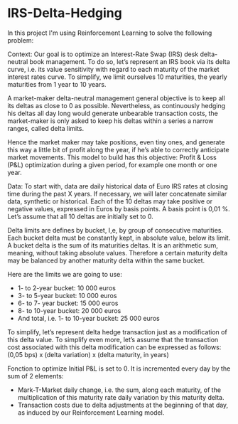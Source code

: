 # IRS-Delta-Hedging

In this project I'm using Reinforcement Learning to solve the following problem:

Context:
Our goal is to optimize an Interest-Rate Swap (IRS) desk delta-neutral book management. To do so, let’s represent an IRS book via its delta curve, i.e. its value
sensitivity with regard to each maturity of the market interest rates curve. To simplify, we limit ourselves 10 maturities, the yearly maturities from 1 year to 10 years.


A market-maker delta-neutral management general objective is to keep all its deltas as close to 0 as possible. Nevertheless, as continuously hedging his deltas all day 
long would generate unbearable transaction costs, the market-maker is only asked to keep his deltas within a series a narrow ranges, called delta limits.

Hence the market maker may take positions, even tiny ones, and generate this way a little bit of profit along the year, if he’s able to correctly anticipate market movements.
This model to build has this objective: Profit & Loss (P&L) optimization during a given period, for example one month or one year.

Data:
To start with, data are daily historical data of Euro IRS rates at closing time during the past X years. If necessary, we will later concatenate similar data, synthetic or historical.
Each of the 10 deltas may take positive or negative values, expressed in Euros by basis points. A basis point is 0,01 %. Let’s assume that all 10 deltas are initially set 
to 0.


Delta limits are defines by bucket, I,e, by group of consecutive maturities. Each bucket delta must be constantly kept, in absolute value, below its limit. A bucket delta 
is the sum of its maturities deltas. It is an arithmetic sum, meaning, without taking absolute values. Therefore a certain maturity delta may be balanced by another maturity delta within the same bucket.


Here are the limits we are going to use:
-	1- to 2-year bucket: 10 000 euros
-	3- to 5-year bucket: 10 000 euros
-	6- to 7- year bucket: 15 000 euros
-	8- to 10-year bucket: 20 000 euros
-	And total, i.e. 1- to 10-year bucket: 25 000 euros

To simplify, let’s represent delta hedge transaction just as a modification of this delta value. To simplify even more, let’s assume that the transaction cost associated with this delta modification can be expressed as follows:
 (0,05 bps) x (delta variation) x (delta maturity, in years)

Fonction to optimize
Initial P&L is set to 0. It is incremented every day by the sum of 2 elements:
-	Mark-T-Market daily change, i.e. the sum, along each maturity, of the multiplication of this maturity rate daily variation by this maturity delta.
-	Transaction costs due to delta adjustments at the beginning of that day, as induced by our Reinforcement Learning model.



